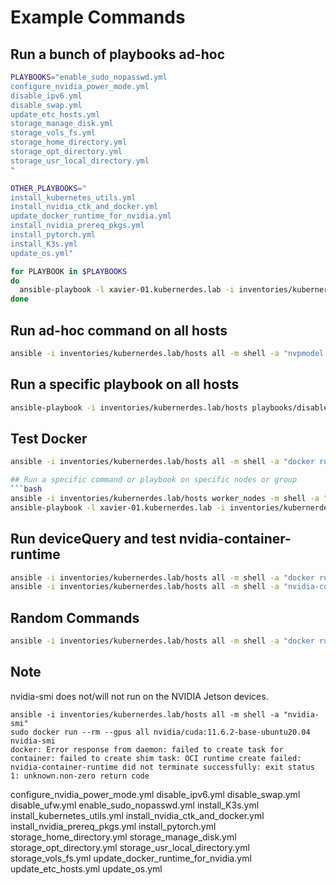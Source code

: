 # Example Commands

## Run a bunch of playbooks ad-hoc
```bash
PLAYBOOKS="enable_sudo_nopasswd.yml
configure_nvidia_power_mode.yml
disable_ipv6.yml
disable_swap.yml
update_etc_hosts.yml
storage_manage_disk.yml
storage_vols_fs.yml
storage_home_directory.yml
storage_opt_directory.yml
storage_usr_local_directory.yml
"

OTHER_PLAYBOOKS="
install_kubernetes_utils.yml
install_nvidia_ctk_and_docker.yml
update_docker_runtime_for_nvidia.yml
install_nvidia_prereq_pkgs.yml
install_pytorch.yml
install_K3s.yml
update_os.yml"

for PLAYBOOK in $PLAYBOOKS
do
  ansible-playbook -l xavier-01.kubernerdes.lab -i inventories/kubernerdes.lab/hosts playbooks/$PLAYBOOK
done
```

## Run ad-hoc command on all hosts 
```bash
ansible -i inventories/kubernerdes.lab/hosts all -m shell -a "nvpmodel -q"
```

## Run a specific playbook on all hosts
```bash
ansible-playbook -i inventories/kubernerdes.lab/hosts playbooks/disable_ipv6.yml
```
## Test Docker
```bash
ansible -i inventories/kubernerdes.lab/hosts all -m shell -a "docker run --rm --runtime nvidia hello-world"

## Run a specific command or playbook on specific nodes or group
```bash
ansible -i inventories/kubernerdes.lab/hosts worker_nodes -m shell -a "nvpmodel -q"
ansible-playbook -l xavier-01.kubernerdes.lab -i inventories/kubernerdes.lab/hosts playbooks/configure_nvidia_power_mode.yml
```

## Run deviceQuery and test nvidia-container-runtime
```bash
ansible -i inventories/kubernerdes.lab/hosts all -m shell -a "docker run --rm --runtime nvidia xift/jetson_devicequery:r32.5.0"
ansible -i inventories/kubernerdes.lab/hosts all -m shell -a "nvidia-container-runtime --version"
```

## Random Commands
```bash
ansible -i inventories/kubernerdes.lab/hosts all -m shell -a "docker run --rm --runtime nvidia nvidia/cuda:12.0.0-base-ubuntu22.04 nvidia-smi"
```


## Note
nvidia-smi does not/will not run on the NVIDIA Jetson devices.
```
ansible -i inventories/kubernerdes.lab/hosts all -m shell -a "nvidia-smi"
sudo docker run --rm --gpus all nvidia/cuda:11.6.2-base-ubuntu20.04 nvidia-smi
docker: Error response from daemon: failed to create task for container: failed to create shim task: OCI runtime create failed: nvidia-container-runtime did not terminate successfully: exit status 1: unknown.non-zero return code
```
configure_nvidia_power_mode.yml
disable_ipv6.yml
disable_swap.yml
disable_ufw.yml
enable_sudo_nopasswd.yml
install_K3s.yml
install_kubernetes_utils.yml
install_nvidia_ctk_and_docker.yml
install_nvidia_prereq_pkgs.yml
install_pytorch.yml
storage_home_directory.yml
storage_manage_disk.yml
storage_opt_directory.yml
storage_usr_local_directory.yml
storage_vols_fs.yml
update_docker_runtime_for_nvidia.yml
update_etc_hosts.yml
update_os.yml



